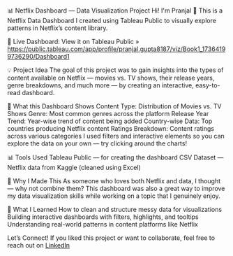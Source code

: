 📊 Netflix Dashboard — Data Visualization Project
Hi! I'm Pranjal 👋
This is a Netflix Data Dashboard I created using Tableau Public to visually explore patterns in Netflix’s content library.

🔗 Live Dashboard:
View it on Tableau Public » https://public.tableau.com/app/profile/pranjal.gupta8187/viz/Book1_17364199736290/Dashboard1

💡 Project Idea
The goal of this project was to gain insights into the types of content available on Netflix — movies vs. TV shows, their release years, genre breakdowns, and much more — by creating an interactive, easy-to-read dashboard.

📁 What this Dashboard Shows
Content Type: Distribution of Movies vs. TV Shows
Genre: Most common genres across the platform
Release Year Trend: Year-wise trend of content being added
Country-wise Data: Top countries producing Netflix content
Ratings Breakdown: Content ratings across various categories
I used filters and interactive elements so you can explore the data on your own — try clicking around the charts!

📊 Tools Used
Tableau Public — for creating the dashboard
CSV Dataset — Netflix data from Kaggle (cleaned using Excel)

🤔 Why I Made This
As someone who loves both Netflix and data, I thought — why not combine them?
This dashboard was also a great way to improve my data visualization skills while working on a topic that I genuinely enjoy.

🧠 What I Learned
How to clean and structure messy data for visualizations
Building interactive dashboards with filters, highlights, and tooltips
Understanding real-world patterns in content platforms like Netflix

Let’s Connect!
If you liked this project or want to collaborate, feel free to reach out on [LinkedIn](https://www.linkedin.com/in/pranjal-gupta-9b8318267/)
